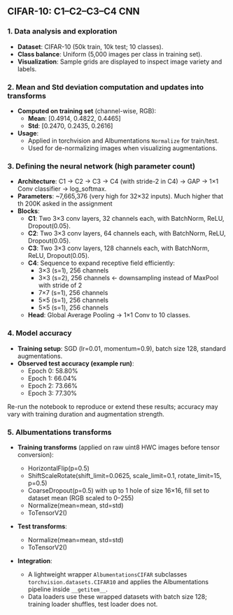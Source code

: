 ## CIFAR-10: C1–C2–C3–C4 CNN

### 1. Data analysis and exploration
- **Dataset**: CIFAR-10 (50k train, 10k test; 10 classes).
- **Class balance**: Uniform (5,000 images per class in training set).
- **Visualization**: Sample grids are displayed to inspect image variety and labels.

### 2. Mean and Std deviation computation and updates into transforms
- **Computed on training set** (channel-wise, RGB):
  - **Mean**: [0.4914, 0.4822, 0.4465]
  - **Std**: [0.2470, 0.2435, 0.2616]
- **Usage**:
  - Applied in torchvision and Albumentations `Normalize` for train/test.
  - Used for de-normalizing images when visualizing augmentations.

### 3. Defining the neural network (high parameter count)
- **Architecture**: C1 → C2 → C3 → C4 (with stride-2 in C4) → GAP → 1×1 Conv classifier → log_softmax.
- **Parameters**: ~7,665,376 (very high for 32×32 inputs). Much higher that th 200K asked in the assignment
- **Blocks**:
  - **C1**: Two 3×3 conv layers, 32 channels each, with BatchNorm, ReLU, Dropout(0.05).
  - **C2**: Two 3×3 conv layers, 64 channels each, with BatchNorm, ReLU, Dropout(0.05).
  - **C3**: Two 3×3 conv layers, 128 channels each, with BatchNorm, ReLU, Dropout(0.05).
  - **C4**: Sequence to expand receptive field efficiently:
    - 3×3 (s=1), 256 channels
    - 3×3 (s=2), 256 channels  ← downsampling instead of MaxPool with stride of 2
    - 7×7 (s=1), 256 channels
    - 5×5 (s=1), 256 channels
    - 5×5 (s=1), 256 channels
  - **Head**: Global Average Pooling → 1×1 Conv to 10 classes.

### 4. Model accuracy
- **Training setup**: SGD (lr=0.01, momentum=0.9), batch size 128, standard augmentations.
- **Observed test accuracy (example run)**:
  - Epoch 0: 58.80%
  - Epoch 1: 66.04%
  - Epoch 2: 73.66%
  - Epoch 3: 77.30%

Re-run the notebook to reproduce or extend these results; accuracy may vary with training duration and augmentation strength.


### 5. Albumentations transforms
- **Training transforms** (applied on raw uint8 HWC images before tensor conversion):
  - HorizontalFlip(p=0.5)
  - ShiftScaleRotate(shift_limit=0.0625, scale_limit=0.1, rotate_limit=15, p=0.5)
  - CoarseDropout(p=0.5) with up to 1 hole of size 16×16, fill set to dataset mean (RGB scaled to 0–255)
  - Normalize(mean=mean, std=std)
  - ToTensorV2()

- **Test transforms**:
  - Normalize(mean=mean, std=std)
  - ToTensorV2()

- **Integration**:
  - A lightweight wrapper `AlbumentationsCIFAR` subclasses `torchvision.datasets.CIFAR10` and applies the Albumentations pipeline inside `__getitem__`.
  - Data loaders use these wrapped datasets with batch size 128; training loader shuffles, test loader does not.

